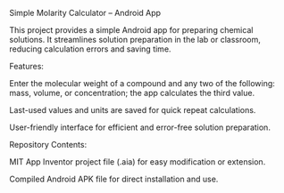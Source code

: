 Simple Molarity Calculator – Android App

This project provides a simple Android app for preparing chemical solutions. 
It streamlines solution preparation in the lab or classroom, reducing calculation errors and saving time.


Features:

Enter the molecular weight of a compound and any two of the following: mass, volume, or concentration; the app calculates the third value.

Last-used values and units are saved for quick repeat calculations.

User-friendly interface for efficient and error-free solution preparation.

Repository Contents:

MIT App Inventor project file (.aia) for easy modification or extension.

Compiled Android APK file for direct installation and use.

